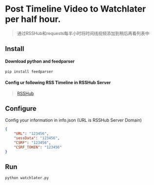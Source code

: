 # Post Timeline Video to Watchlater per half hour.

> 通过RSSHub和requests每半小时将时间线视频添加到稍后再看列表中

## Install

#### Download python and feedparser

```bash
pip install feedparser
```

#### Config ur following RSS Timeline in  RSSHub Server

> [RSSHub](https://github.com/diygod/rsshub)

## Configure

Config your information in info.json (URL is RSSHub Server Domain)

```json
{
    "URL": "123456",
    "sessData": "123456",
    "CSRF": "123456",
    "CSRF_TOKEN": "123456"
}
```

## Run

```bash
python watchlater.py
```

